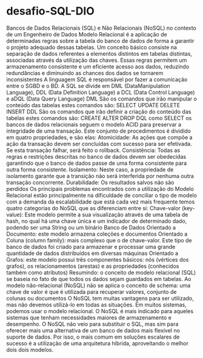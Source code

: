 # desafio-SQL-DIO
 Bancos de Dados Relacionais (SQL) e Não Relacionais (NoSQL) no contexto de um Engenheiro de Dados
Modelo Relacional é a aplicação de determinadas regras sobre a tabela do banco de dados de forma a garantir o projeto adequado dessas tabelas.
Um conceito básico consiste na separação de dados referentes a elementos distintos em tabelas distintas, associadas através da utilização das chaves. Essas regras permitem um armazenamento consistente e um eficiente acesso aos dados, reduzindo redundâncias e diminuindo as chances dos dados se tornarem inconsistentes
A linguagem SQL é responsável por fazer a comunicação entre o SGBD e o BD.
A SQL se divide em DML (DataManipulation Language), DDL (Data Definition Language) a DCL (Data Control Language) e aDQL (Data Query Language)
DML São os comandos que irão manipular o conteúdo das tabelas estes comandos são: SELECT  UPDATE  DELETE  INSERT
DDL São os comandos que irão definir a criação do conteúdo das tabelas estes comandos são: CREATE  ALTER  DROP
DQL como SELECT 
os bancos de dados relacionais seguem o modelo ACID para preservar a integridade de uma transação.
Este conjunto de procedimentos é dividido em quatro propriedades, e são elas:
    Atomicidade: As ações que compõe a ação da transação devem ser concluídas com sucesso para ser efetivada. Se esta transação falhar, será feito o rollback.
    Consistência: Todas as regras e restrições descritas no banco de dados devem ser obedecidas garantindo que o banco de dados passe de uma forma consistente para outra forma consistente.
    Isolamento: Neste caso, a propriedade de isolamento garante que a transição não será interferida por nenhuma outra transação concorrente.
    Durabilidade: Os resultados salvos não são perdidos
Os principais problemas encontrados com a utilização do Modelo Relacional estão principalmente na dificuldade de conciliar o tipo de modelo com a demanda da escalabilidade que está cada vez mais frequente
temos quatro categorias do NoSQL que as diferenciam entre si:
    Chave-valor (key-value): Este modelo permite a sua visualização através de uma tabela de hash, no qual há uma chave única e um indicador de determinado dado, podendo ser uma String
ou um binário
Banco de Dados Orientado a Documento: este modelo armazena coleções e documentos
Orientado a Coluna (column family): mais complexo que o de chave-valor. Este tipo de banco de dados foi criado para armazenar e processar uma grande quantidade de dados distribuídos em diversas máquinas
Orientado a Grafos: este modelo possui três componentes básicos: nós (vértices dos grafos), os relacionamentos (arestas) e as propriedades (conhecidos também como atributos)
Resumindo: o conceito de modelo relacional (SQL) se baseia no fato de que todos os dados sejam guardados em tabelas. Ao modelo não-relacional (NoSQL) não se aplica o conceito de schema: uma chave de valor é que é utilizada para recuperar valores, conjunto de colunas ou documentos
O NoSQL tem muitas vantagens para ser utilizado, mas não devemos utilizá-lo em todas as situações. Em muitos sistemas, podemos usar o modelo relacional.
O NoSQL é mais indicado para aqueles sistemas que tenham necessidades maiores de armazenamento e desempenho.
O NoSQL não veio para substituir o SQL, mas sim para oferecer mais uma alternativa de um banco de dados mais flexível no suporte de dados.
Por isso, o mais comum em soluções escalares de sucesso é a utilização de uma arquitetura híbrida, aproveitando o melhor dois dois modelos.
